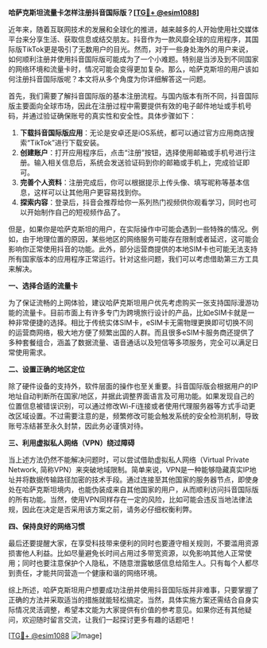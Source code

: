**哈萨克斯坦流量卡怎样注册抖音国际版？[[TG💪+ @esim1088](https://t.me/s/esim1088)]**

近年来，随着互联网技术的发展和全球化的推进，越来越多的人开始使用社交媒体平台来分享生活、获取信息或结交朋友。抖音作为一款风靡全球的应用程序，其国际版TikTok更是吸引了无数用户的目光。然而，对于一些身处海外的用户来说，如何顺利注册并使用抖音国际版可能成为了一个小难题。特别是当涉及到不同国家的网络环境和流量卡时，情况可能会变得更加复杂。那么，哈萨克斯坦的用户该如何注册抖音国际版呢？本文将从多个角度为你详细解答这一问题。

首先，我们需要了解抖音国际版的基本注册流程。与国内版本有所不同，抖音国际版主要面向全球市场，因此在注册过程中需要提供有效的电子邮件地址或手机号码，并通过验证确保账号的真实性和安全性。具体步骤如下：

1. **下载抖音国际版应用**：无论是安卓还是iOS系统，都可以通过官方应用商店搜索“TikTok”进行下载安装。
2. **创建账户**：打开应用程序后，点击“注册”按钮，选择使用邮箱或手机号进行注册。输入相关信息后，系统会发送验证码到你的邮箱或手机上，完成验证即可。
3. **完善个人资料**：注册完成后，你可以根据提示上传头像、填写昵称等基本信息，这样可以让其他用户更容易找到你。
4. **探索内容**：登录后，抖音会推荐给你一系列热门视频供你观看学习，同时也可以开始制作自己的短视频作品了。

但是，如果你是哈萨克斯坦的用户，在实际操作中可能会遇到一些特殊的情况。例如，由于地理位置的原因，某些地区的网络服务可能存在限制或者延迟，这可能会影响你正常使用抖音的功能。此外，部分运营商提供的本地SIM卡也可能无法支持所有国家版本的应用程序正常运行。针对这些问题，我们可以考虑借助第三方工具来解决。

**一、选择合适的流量卡**

为了保证流畅的上网体验，建议哈萨克斯坦用户优先考虑购买一张支持国际漫游功能的流量卡。目前市面上有许多专门为跨境旅行设计的产品，比如eSIM卡就是一种非常便捷的选择。相比于传统实体SIM卡，eSIM卡无需物理更换即可切换不同的运营商网络，极大地方便了频繁出国的人群。而且很多eSIM卡服务商还提供了多种套餐组合，涵盖了数据流量、语音通话以及短信等多项服务，完全可以满足日常使用需求。

**二、设置正确的地区定位**

除了硬件设备的支持外，软件层面的操作也至关重要。抖音国际版会根据用户的IP地址自动判断所在国家/地区，并据此调整界面语言及可用功能。如果发现自己的位置信息被错误识别，可以通过修改Wi-Fi连接或者使用代理服务器等方式手动更改区域设置。不过需要注意的是，频繁修改可能会触发系统的安全检测机制，导致账号冻结甚至永久封禁，因此务必谨慎对待。

**三、利用虚拟私人网络（VPN）绕过障碍**

当上述方法仍然不能解决问题时，可以尝试借助虚拟私人网络（Virtual Private Network, 简称VPN）来突破地域限制。简单来说，VPN是一种能够隐藏真实IP地址并将数据传输路径加密的技术手段。通过连接至其他国家的服务器节点，即使身处在哈萨克斯坦境内，也能伪装成来自其他国家的用户，从而顺利访问抖音国际版的所有功能。当然，使用VPN同样存在一定的风险，比如可能会违反当地法律法规，因此在决定是否采用该方案之前，请务必仔细权衡利弊。

**四、保持良好的网络习惯**

最后还要提醒大家，在享受科技带来便利的同时也要遵守相关规则，不要滥用资源损害他人利益。比如尽量避免长时间占用过多带宽资源，以免影响其他人正常使用；同时也要注意保护个人隐私，不随意泄露敏感信息给陌生人。只有每个人都尽到责任，才能共同营造一个健康和谐的网络环境。

综上所述，哈萨克斯坦用户想要成功注册并使用抖音国际版并非难事，只要掌握了正确的方法并采取适当的措施就能轻松搞定。当然，具体实施方案还需结合自身实际情况灵活调整，希望本文能为大家提供有价值的参考意见。如果你还有其他疑问，欢迎随时留言交流，让我们一起探讨更多有趣的话题吧！

[[TG💪+ @esim1088](https://t.me/s/esim1088) ![Image](https://i.postimg.cc/4NQfJmqS/Snipaste-2025-05-13-00-14-12.png)]